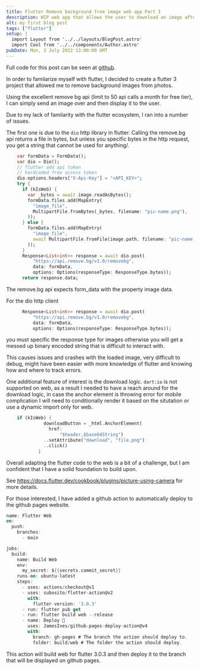 ```yaml
---
title: Flutter Remove background from image web app Part I
description: WIP web app that allows the user to download an image after the remove.bg api has been applied.
alt: my first blog post
tags: ["flutter"]
setup: |
  import Layout from '../../layouts/BlogPost.astro'
  import Cool from '../../components/Author.astro'  
pubDate: Mon, 2 July 2022 13:00:00 GMT
---
```



Full code for this post can be seen at [github](https://github.com/FriendlyUser/remove_bg_flutter_app/tree/483074e626afb9118213a5942bcfac1e3cbb6493).

In order to familarize myself with flutter, I decided to create a flutter 3 project that allowed me to remove background images from photos. 

Using the excellent remove bg api (limit to 50 api calls a month for free tier), I can simply send an image over and then display it to the user.

Due to my lack of familarity with the flutter ecosystem, I ran into a number of issues. 

The first one is due to the `dio` http library in flutter. Calling the remove.bg api returns a file in bytes, but unless you specific bytes in the http request, you get a string that cannot be used for anything/.

```dart
    var formData = FormData();
    var dio = Dio();
    // flutter add api token
    // hardcoded free access token
    dio.options.headers["X-Api-Key"] = "<API_KEY>";
    try {
      if (kIsWeb) {
        var _bytes = await image.readAsBytes();
        formData.files.add(MapEntry(
          "image_file",
          MultipartFile.fromBytes(_bytes, filename: "pic-name.png"),
        ));
      } else {
        formData.files.add(MapEntry(
          "image_file",
          await MultipartFile.fromFile(image.path, filename: "pic-name.png"),
        ));
      }
      Response<List<int>> response = await dio.post(
          "https://api.remove.bg/v1.0/removebg",
          data: formData,
          options: Options(responseType: ResponseType.bytes));
      return response.data;
```

The remove.bg api expects form_data with the property image data.


For the dio http client
```dart
      Response<List<int>> response = await dio.post(
          "https://api.remove.bg/v1.0/removebg",
          data: formData,
          options: Options(responseType: ResponseType.bytes));
```

you must specific the response type for images otherwise you will get a messed up binary encoded string that is difficult to interact with.

This causes issues and crashes with the loaded image, very difficult to debug, might have been easier with more knowledge of flutter and knowing how and where to track errors.

One additional feature of interest is the download logic. `dart:io` is not supported on web, as a result I needed to have a reach around for the download logic, in case the anchor element is throwing error for mobile complication I will need to conditionally render it based on the situtation or use a dynamic import only for web.

```dart
    if (kIsWeb) {
              downloadButton = _html.AnchorElement(
                href:
                    "$header,$base64String")
              ..setAttribute("download", "file.png")
              ..click()
            } 
```

Overall adapting the flutter code to the web is a bit of a challenge, but I am confident that I have a solid foundation to build upon.

See https://docs.flutter.dev/cookbook/plugins/picture-using-camera for more details.

For those interested, I have added a github action to automatically deploy to the github pages website.

```dart
name: Flutter Web
on:
  push:
    branches:
      - main

jobs:
  build:
    name: Build Web
    env:
      my_secret: ${{secrets.commit_secret}}
    runs-on: ubuntu-latest
    steps:
      - uses: actions/checkout@v1
      - uses: subosito/flutter-action@v2
        with:
          flutter-version: '3.0.3'
      - run: flutter pub get
      - run: flutter build web --release
      - name: Deploy 🚀
        uses: JamesIves/github-pages-deploy-action@v4
        with:
          branch: gh-pages # The branch the action should deploy to.
          folder: build/web # The folder the action should deploy.
```

This action will build web for flutter 3.0.3 and then deploy it to the branch that will be displayed on github pages.